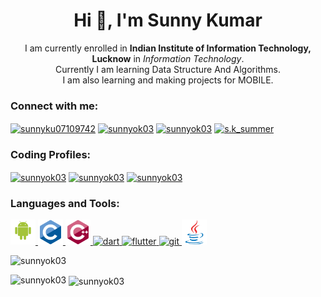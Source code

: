<h1 align="center">Hi 👋, I'm Sunny Kumar</h1>
<p align="center">I am currently enrolled in <b>Indian Institute of Information Technology, Lucknow</b> in <i>Information Technology</i>.<br> Currently I am learning Data Structure And Algorithms. <br>I am also learning and making projects for MOBILE.</p>

<h3 align="left">Connect with me:</h3>
<p align="left">
<a href="https://twitter.com/sunnyku07109742" target="blank"><img align="center" src="https://raw.githubusercontent.com/rahuldkjain/github-profile-readme-generator/master/src/images/icons/Social/twitter.svg" alt="sunnyku07109742" height="30" width="40" /></a>
<a href="https://linkedin.com/in/sunnyok03" target="blank"><img align="center" src="https://raw.githubusercontent.com/rahuldkjain/github-profile-readme-generator/master/src/images/icons/Social/linked-in-alt.svg" alt="sunnyok03" height="30" width="40" /></a>
<a href="https://fb.com/sunnyok03" target="blank"><img align="center" src="https://raw.githubusercontent.com/rahuldkjain/github-profile-readme-generator/master/src/images/icons/Social/facebook.svg" alt="sunnyok03" height="30" width="40" /></a>
<a href="https://instagram.com/s.k_summer" target="blank"><img align="center" src="https://raw.githubusercontent.com/rahuldkjain/github-profile-readme-generator/master/src/images/icons/Social/instagram.svg" alt="s.k_summer" height="30" width="40" /></a>
  <h3 align="left">Coding Profiles:</h3>
<a href="https://www.codechef.com/users/sunnyok03" target="blank"><img align="center" src="https://cdn.jsdelivr.net/npm/simple-icons@3.1.0/icons/codechef.svg" alt="sunnyok03" height="30" width="40" /></a>
<a href="https://codeforces.com/profile/sunnyok03" target="blank"><img align="center" src="https://raw.githubusercontent.com/rahuldkjain/github-profile-readme-generator/master/src/images/icons/Social/codeforces.svg" alt="sunnyok03" height="30" width="40" /></a>
<a href="https://www.leetcode.com/sunnyok03" target="blank"><img align="center" src="https://raw.githubusercontent.com/rahuldkjain/github-profile-readme-generator/master/src/images/icons/Social/leet-code.svg" alt="sunnyok03" height="30" width="40" /></a>
</p>
<h3 align="left">Languages and Tools:</h3>
<p align="left"> <a href="https://developer.android.com" target="_blank" rel="noreferrer"> <img src="https://raw.githubusercontent.com/devicons/devicon/master/icons/android/android-original-wordmark.svg" alt="android" width="40" height="40"/> </a> <a href="https://www.cprogramming.com/" target="_blank" rel="noreferrer"> <img src="https://raw.githubusercontent.com/devicons/devicon/master/icons/c/c-original.svg" alt="c" width="40" height="40"/> </a> <a href="https://www.w3schools.com/cpp/" target="_blank" rel="noreferrer"> <img src="https://raw.githubusercontent.com/devicons/devicon/master/icons/cplusplus/cplusplus-original.svg" alt="cplusplus" width="40" height="40"/> </a> <a href="https://dart.dev" target="_blank" rel="noreferrer"> <img src="https://www.vectorlogo.zone/logos/dartlang/dartlang-icon.svg" alt="dart" width="40" height="40"/> </a> <a href="https://flutter.dev" target="_blank" rel="noreferrer"> <img src="https://www.vectorlogo.zone/logos/flutterio/flutterio-icon.svg" alt="flutter" width="40" height="40"/> </a> <a href="https://git-scm.com/" target="_blank" rel="noreferrer"> <img src="https://www.vectorlogo.zone/logos/git-scm/git-scm-icon.svg" alt="git" width="40" height="40"/> </a> <a href="https://www.java.com" target="_blank" rel="noreferrer"> <img src="https://raw.githubusercontent.com/devicons/devicon/master/icons/java/java-original.svg" alt="java" width="40" height="40"/> </a> </p>
<p align="left"> <img src="https://komarev.com/ghpvc/?username=sunnyok03&label=Profile%20views&color=0e75b6&style=flat" alt="sunnyok03" /> </p>

<p><img align="left" src="https://github-readme-stats.vercel.app/api/top-langs?username=sunnyok03&show_icons=true&locale=en&layout=compact" alt="sunnyok03" /></p>

<p>&nbsp;<img align="center" src="https://github-readme-stats.vercel.app/api?username=sunnyok03&show_icons=true&locale=en" alt="sunnyok03" /></p>
